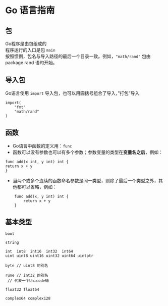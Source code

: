 # Go 语言指南


## 包

Go程序是由包组成的    
程序运行的入口是包 `main`    
按照惯例，包名与导入路径的最后一个目录一致。例如，`"math/rand"` 包由 package rand 语句开始。     

## 导入包  

Go语言使用 `import` 导入包，也可以用圆括号组合了导入，”打包”导入     

    import(
        "fmt"
        "math/rand"
    )

## 函数   

* Go语言中函数的定义用：`func`    
* 函数可以没有参数也可以有多个参数；参数变量的类型在**变量名之后**，例如：
```
func add(x int, y int) int {
return x + y
}
```  
* 当两个或多个连续的函数命名参数是同一类型，则除了最后一个类型之外，其他都可以省略，例如：      
```
    func add(x, y int) int {
    	return x + y
    }
```

## 基本类型   

    bool

    string

    int  int8  int16  int32  int64
    uint uint8 uint16 uint32 uint64 uintptr

    byte // uint8 的别名

    rune // int32 的别名
     // 代表一个Unicode码

    float32 float64

    complex64 complex128
